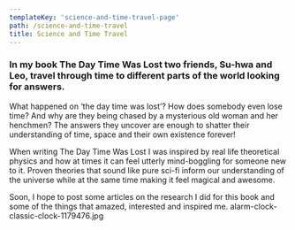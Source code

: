 ```yaml
---
templateKey: 'science-and-time-travel-page'
path: /science-and-time-travel
title: Science and Time Travel
---
```

### In my book The Day Time Was Lost two friends, Su-hwa and Leo, travel through time to different parts of the world looking for answers.

What happened on ‘the day time was lost’? How does somebody even lose time? And why are they being chased by a mysterious old woman and her henchmen? The answers they uncover are enough to shatter their understanding of time, space and their own existence forever!​

When writing The Day Time Was Lost I was inspired by real life theoretical physics and how at times it can feel utterly mind-boggling for someone new to it. Proven theories that sound like pure sci-fi inform our understanding of the universe while at the same time making it feel magical and awesome.

Soon, I hope to post some articles on the research I did for this book and some of the things that amazed, interested and inspired me.
alarm-clock-classic-clock-1179476.jpg